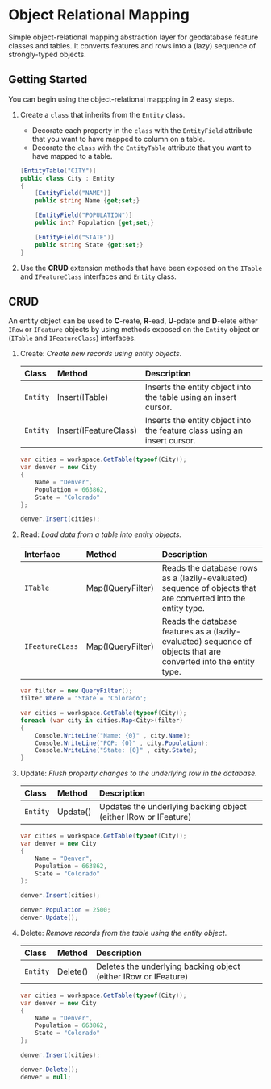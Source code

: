 # Object Relational Mapping
Simple object-relational mapping abstraction layer for geodatabase feature classes and tables. It converts features and rows into a (lazy) sequence of strongly-typed objects.

## Getting Started
You can begin using the object-relational mappping in 2 easy steps.

1. Create a `class` that inherits from the `Entity` class.
    * Decorate each property in the `class` with the `EntityField` attribute that you want to have mapped to column on a table.
    * Decorate the `class` with the `EntityTable` attribute that you want to have mapped to a table.

    ```c#
    [EntityTable("CITY")]
    public class City : Entity
    {
        [EntityField("NAME")]
        public string Name {get;set;}

        [EntityField("POPULATION")]
        public int? Population {get;set;}

        [EntityField("STATE")]
        public string State {get;set;}
    }
    ```
2. Use the **CRUD** extension methods that have been exposed on the `ITable` and `IFeatureClass` interfaces and `Entity` class.

## CRUD
An entity object can be used to **C**-reate, **R**-ead, **U**-pdate and **D**-elete either `IRow` or `IFeature` objects by using methods exposed on the `Entity` object or (`ITable` and `IFeatureClass`) interfaces.
  
1. Create: *Create new records using entity objects*.

    Class                   | Method                        | Description
    :-----------------------|:------------------------------|:----------------------|
    `Entity`                | Insert(ITable)                | Inserts the entity object into the table using an insert cursor.
    `Entity`                | Insert(IFeatureClass)         | Inserts the entity object into the feature class using an insert cursor. 

    ```c#
    var cities = workspace.GetTable(typeof(City));
    var denver = new City
    {
        Name = "Denver",
        Population = 663862,
        State = "Colorado"
    };

    denver.Insert(cities);
    ```
2. Read: *Load data from a table into entity objects.*

    Interface               | Method                        | Description
    :-----------------------|:------------------------------|:----------------------|
    `ITable`                | Map(IQueryFilter)             | Reads the database rows as a (lazily-evaluated) sequence of objects that are converted into the entity type.
    `IFeatureCLass`         | Map(IQueryFilter)             | Reads the database features as a (lazily-evaluated) sequence of objects that are converted into the entity type.

    ```c#
    var filter = new QueryFilter();
    filter.Where = "State = 'Colorado';

    var cities = workspace.GetTable(typeof(City));
    foreach (var city in cities.Map<City>(filter)
    {
        Console.WriteLine("Name: {0}" , city.Name);
        Console.WriteLine("POP: {0}" , city.Population);
        Console.WriteLine("State: {0}" , city.State);
    }
    ```
3. Update: *Flush property changes to the underlying row in the database.*

    Class                   | Method                        | Description
    :-----------------------|:------------------------------|:----------------------|
    `Entity`                | Update()                      | Updates the underlying backing object (either IRow or IFeature)

    ```c#
    var cities = workspace.GetTable(typeof(City));
    var denver = new City
    {
        Name = "Denver",
        Population = 663862,
        State = "Colorado"
    };

    denver.Insert(cities);

    denver.Population = 2500;
    denver.Update();

    ```

 4. Delete: *Remove records from the table using the entity object*.

    Class                   | Method                        | Description
    :-----------------------|:------------------------------|:----------------------|
    `Entity`                | Delete()                      | Deletes the underlying backing object (either IRow or IFeature)

    ```c#
    var cities = workspace.GetTable(typeof(City));
    var denver = new City
    {
        Name = "Denver",
        Population = 663862,
        State = "Colorado"
    };

    denver.Insert(cities);
    
    denver.Delete();
    denver = null;
    ```